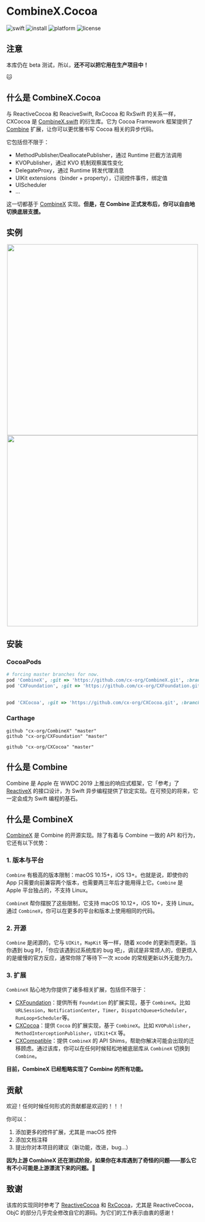 # CombineX.Cocoa

![swift](https://img.shields.io/badge/swift-5.0-orange)
![install](https://img.shields.io/badge/install-cocoapods%20%7C%20carthage-ff69b4)
![platform](https://img.shields.io/badge/platform-ios%20%7C%20macos%20%7C%20watchos%20%7C%20tvos-lightgrey)
![license](https://img.shields.io/github/license/cx-org/CXCocoa?color=black)

## 注意

本库仍在 beta 测试，所以，**还不可以把它用在生产项目中！**

🐱

## 什么是 CombineX.Cocoa

与 ReactiveCocoa 和 ReaciveSwift, RxCocoa 和 RxSwift 的关系一样，CXCocoa 是 [CombineX.swift](https://github.com/cx-org/CombineX) 的衍生库。它为 Cocoa Framework 框架提供了 [Combine](https://developer.apple.com/documentation/combine) 扩展，让你可以更优雅书写 Cocoa 相关的异步代码。

它包括但不限于：

- MethodPublisher/DeallocatePublisher，通过 Runtime 拦截方法调用
- KVOPublisher，通过 KVO 机制观察属性变化
- DelegateProxy，通过 Runtime 转发代理消息
- UIKit extensions（binder + property），订阅控件事件，绑定值
- UIScheduler
- ...

这一切都基于 [CombineX](https://github.com/cx-org/CombineX) 实现。**但是，在 Combine 正式发布后，你可以自由地切换底层支援。**

## 实例

<p align="center">
<img src="demo.1.gif" height="500">
<img src="demo.2.gif" height="500">
</p>

## 安装

### CocoaPods

```ruby
# forcing master branches for now.
pod 'CombineX', :git => 'https://github.com/cx-org/CombineX.git', :branch => 'master'
pod 'CXFoundation', :git => 'https://github.com/cx-org/CXFoundation.git', :branch => 'master'
  

pod 'CXCocoa', :git => 'https://github.com/cx-org/CXCocoa.git', :branch => 'master'
```

### Carthage

```carthage
github "cx-org/CombineX" "master"
github "cx-org/CXFoundation" "master"

github "cx-org/CXCocoa" "master"
```

## 什么是 Combine

Combine 是 Apple 在 WWDC 2019 上推出的响应式框架，它「参考」了 [ReactiveX](http://reactivex.io/) 的接口设计，为 Swift 异步编程提供了钦定实现。在可预见的将来，它一定会成为 Swift 编程的基石。

## 什么是 CombineX

[CombineX](https://github.com/luoxiu/CombineX) 是 Combine 的开源实现。除了有着与 Combine 一致的 API 和行为，它还有以下优势：

### 1. 版本与平台

`Combine` 有极高的版本限制：macOS 10.15+，iOS 13+。也就是说，即使你的 App 只需要向前兼容两个版本，也需要两三年后才能用得上它。`Combine` 是 Apple 平台独占的，不支持 Linux。

`CombineX` 帮你摆脱了这些限制，它支持 macOS 10.12+，iOS 10+，支持 Linux。通过 `CombineX`，你可以在更多的平台和版本上使用相同的代码。

### 2. 开源

`Combine` 是闭源的，它与 `UIKit`，`MapKit` 等一样，随着 xcode 的更新而更新。当你遇到 bug 时，「你应该遇到过系统库的 bug 吧」，调试是非常烦人的，但更烦人的是缓慢的官方反应，通常你除了等待下一次 xcode 的常规更新以外无能为力。

### 3. 扩展

`CombineX` 贴心地为你提供了诸多相关扩展，包括但不限于：

- [CXFoundation](https://github.com/cx-org/CombineX.Foundation)：提供所有 `Foundation` 的扩展实现，基于 `CombineX`。比如 `URLSession`，`NotificationCenter`，`Timer`，`DispatchQueue+Scheduler`，`RunLoop+Scheduler`等。
- [CXCocoa](https://github.com/cx-org/CXFoundation)：提供 `Cocoa` 的扩展实现，基于 `CombineX`。比如 `KVOPublisher`，`MethodInterceptionPublisher`，`UIKit+CX` 等。
- [CXCompatible](https://github.com/cx-org/CXCompatible)：提供 `CombineX` 的 API Shims，帮助你解决可能会出现的迁移顾虑。通过该库，你可以在任何时候轻松地被底层库从 `CombineX` 切换到 `Combine`。

**目前，CombineX 已经粗略实现了 Combine 的所有功能。**

## 贡献

欢迎！任何时候任何形式的贡献都是欢迎的！！！

你可以：

1. 添加更多的控件扩展，尤其是 macOS 控件
2. 添加文档注释
3. 提出你对本项目的建议（新功能，改进，bug...）

**因为上游 CombineX 还在测试阶段，如果你在本库遇到了奇怪的问题——那么它有不小可能是上游漂流下来的问题。🤣**

## 致谢

该库的实现同时参考了 [ReactiveCocoa](https://github.com/ReactiveCocoa/ReactiveCocoa) 和 [RxCocoa](https://github.com/ReactiveX/RxSwift)，尤其是 ReactiveCocoa，ObjC 的部分几乎完全修改自它的源码。为它们的工作表示由衷的感谢！
